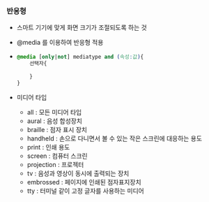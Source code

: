 ### 반응형

* 스마트 기기에 맞게 화면 크기가 조절되도록 하는 것

* @media 를 이용하여 반응형 적용

* ```css
  @media [only|not] mediatype and (속성:값){
      선택자{
          
      }
  }
  ```

* 미디어 타입
  * all : 모든 미디어 타입
  * aural : 음성 합성장치
  * braille : 점자 표시 장치
  * handheld : 손으로 다니면서 볼 수 있는 작은 스크린에 대응하는 용도
  * print : 인쇄 용도
  * screen : 컴퓨터 스크린
  * projection : 프로젝터
  * tv : 음성과 영상이 동시에 출력되는 장치
  * embrossed : 페이지에 인쇄된 점자표지장치
  * tty : 터미널 같이 고정 글자를 사용하는 미디어


